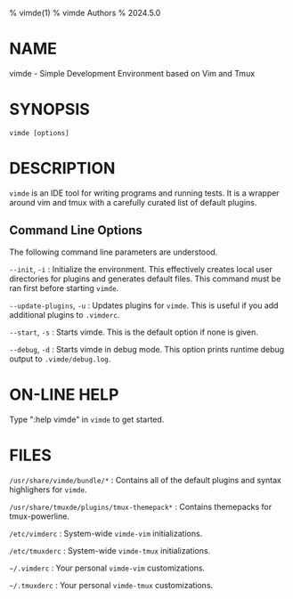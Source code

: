 % vimde(1) 
% vimde Authors 
% 2024.5.0

# NAME

vimde - Simple Development Environment based on Vim and Tmux

# SYNOPSIS

`vimde [options]`

# DESCRIPTION

`vimde` is an IDE tool for writing programs and running tests.  It is a wrapper 
around vim and tmux with a carefully curated list of default plugins.

## Command Line Options

The following command line parameters are understood.

`--init`, `-i`
: Initialize the environment.  This effectively creates local user directories 
  for plugins and generates default files. This command must be ran first 
  before starting `vimde`.  
  
`--update-plugins`, `-u`
: Updates plugins for `vimde`.  This is useful if you add additional plugins 
  to `.vimderc`.  

`--start`, `-s`
: Starts vimde.  This is the default option if none is given.

`--debug`, `-d`
: Starts vimde in debug mode.  This option prints runtime debug output to 
  `.vimde/debug.log`.

# ON-LINE HELP

Type ":help vimde" in `vimde` to get started. 

# FILES

`/usr/share/vimde/bundle/*` 
: Contains all of the default plugins and syntax highlighers for `vimde`.

`/usr/share/tmuxde/plugins/tmux-themepack*`
: Contains themepacks for tmux-powerline.  

`/etc/vimderc`
: System-wide `vimde-vim` initializations.

`/etc/tmuxderc`
: System-wide `vimde-tmux` initializations.

`~/.vimderc`
: Your personal `vimde-vim` customizations.

`~/.tmuxderc`
: Your personal `vimde-tmux` customizations.


